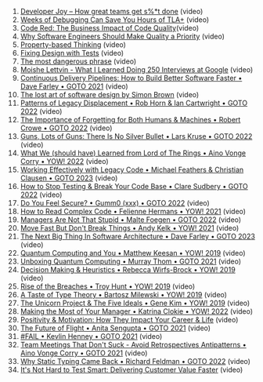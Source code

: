 1. [Developer Joy – How great teams get s%*t done](https://www.youtube.com/watch?v=MG490tcaQ68&list=PLcTa2e7_ENN_ZmTmGC_AFh1ArFgdEb5Z6&index=35) (video)
3. [Weeks of Debugging Can Save You Hours of TLA+](https://www.youtube.com/watch?v=MEQictPo4GU&list=PLcTa2e7_ENN_ZmTmGC_AFh1ArFgdEb5Z6&index=29) (video)
4. [Code Red: The Business Impact of Code Quality](https://www.youtube.com/watch?v=3lAZMQm2e_8&list=PLcTa2e7_ENN_ZmTmGC_AFh1ArFgdEb5Z6&index=51)(video)
5. [Why Software Engineers Should Make Quality a Priority](https://www.youtube.com/watch?v=_wxJb18kmlM&list=PLcTa2e7_ENN_ZmTmGC_AFh1ArFgdEb5Z6&index=36) (video)
6. [Property-based Thinking](https://www.youtube.com/watch?v=iWWPnzEk6iM&list=PLcTa2e7_ENN_ZmTmGC_AFh1ArFgdEb5Z6&index=64) (video)
7. [Fixing Design with Tests](https://www.youtube.com/watch?v=fsvRXOADWnw&list=PLcTa2e7_ENN_ZmTmGC_AFh1ArFgdEb5Z6&index=65) (video)
8. [The most dangerous phrase](https://www.youtube.com/watch?v=KR0CuwoArd8&list=PLcTa2e7_ENN_ZmTmGC_AFh1ArFgdEb5Z6&index=66) (video)
9. [Moishe Lettvin - What I Learned Doing 250 Interviews at Google](https://www.youtube.com/watch?v=r8RxkpUvxK0) (video)
10. [Continuous Delivery Pipelines: How to Build Better Software Faster • Dave Farley • GOTO 2021](https://www.youtube.com/watch?v=MYVrLXKJp0Y&list=PLEx5khR4g7PJm_OYRaRtouHQLyWp3JZfT&index=15) (video)
11. [The lost art of software design by Simon Brown](https://www.youtube.com/watch?v=36OTe7LNd6M) (video)
12. [Patterns of Legacy Displacement • Rob Horn & Ian Cartwright • GOTO 2022](https://www.youtube.com/watch?v=noOoLULfInc) (video)
13. [The Importance of Forgetting for Both Humans & Machines • Robert Crowe • GOTO 2022](https://www.youtube.com/watch?v=zfncyiD_sH4) (video)
14. [Guns, Lots of Guns: There Is No Silver Bullet • Lars Kruse • GOTO 2022](https://www.youtube.com/watch?v=7IB2cN1iI4A) (video)
15. [What We (should have) Learned from Lord of The Rings • Aino Vonge Corry • YOW! 2022](https://www.youtube.com/watch?v=FE2luvQcuN0) (video)
16. [Working Effectively with Legacy Code • Michael Feathers & Christian Clausen • GOTO 2023](https://www.youtube.com/watch?v=P_6eDL1aqtA) (video)
17. [How to Stop Testing & Break Your Code Base • Clare Sudbery • GOTO 2022](https://www.youtube.com/watch?v=RNBpqbxhrng) (video)
18. [Do You Feel Secure? • Gumm0 (xxx) • GOTO 2022](https://www.youtube.com/watch?v=T---q6Zaj1I) (video)
19. [How to Read Complex Code • Felienne Hermans • YOW! 2021](https://www.youtube.com/watch?v=58LeSsn_nSQ) (video)
20. [Managers Are Not That Stupid • Malte Foegen • GOTO 2022](https://www.youtube.com/watch?v=TP3Rjd-51DE) (video)
21. [Move Fast But Don't Break Things • Andy Kelk • YOW! 2021](https://www.youtube.com/watch?v=fT0Y-ZVImQs) (video)
22. [The Next Big Thing In Software Architecture • Dave Farley • GOTO 2023](https://www.youtube.com/watch?v=DCWo9DuywYo) (video)
23. [Quantum Computing and You • Matthew Keesan • YOW! 2019](https://www.youtube.com/watch?v=Mpcnm0TfyBk&list=PLEx5khR4g7PLD2Bp3KZPxNAuKaHgaIiFx&index=24) (video)
24. [Unboxing Quantum Computing • Murray Thom • GOTO 2021](https://www.youtube.com/watch?v=7Seu0NWXseA&list=PLEx5khR4g7PJm_OYRaRtouHQLyWp3JZfT&index=34) (video)
25. [Decision Making & Heuristics • Rebecca Wirfs-Brock • YOW! 2019](https://www.youtube.com/watch?v=hDuVtEM0iKg&list=PLEx5khR4g7PLD2Bp3KZPxNAuKaHgaIiFx&index=15) (video)
26. [Rise of the Breaches • Troy Hunt • YOW! 2019](https://www.youtube.com/watch?v=BlgruN-W32M&list=PLEx5khR4g7PLD2Bp3KZPxNAuKaHgaIiFx&index=14) (video)
27. [A Taste of Type Theory • Bartosz Milewski • YOW! 2019](https://www.youtube.com/watch?v=--2jJwdQ5js&list=PLEx5khR4g7PLD2Bp3KZPxNAuKaHgaIiFx&index=9) (video)
28. [The Unicorn Project & The Five Ideals • Gene Kim • YOW! 2019](https://www.youtube.com/watch?v=vLHFuQjJR8Y&list=PLEx5khR4g7PLD2Bp3KZPxNAuKaHgaIiFx&index=5) (video)
29. [Making the Most of Your Manager • Katrina Clokie • YOW! 2022](https://www.youtube.com/watch?v=1RknpWB0wRQ&list=PLEx5khR4g7PLf2kQn3nYaZJC2Zv2GPbnY&index=27) (video)
30. [Positivity & Motivation: How They Impact Your Career & Life](https://www.youtube.com/watch?v=w3-0vdVRXzA&list=PLEx5khR4g7PLf2kQn3nYaZJC2Zv2GPbnY&index=31) (video)
31. [The Future of Flight • Anita Sengupta • GOTO 2021](https://www.youtube.com/watch?v=RiZa7P23Dlw&list=PLEx5khR4g7PJm_OYRaRtouHQLyWp3JZfT&index=37) (video)
32. [#FAIL • Kevlin Henney • GOTO 2021](https://www.youtube.com/watch?v=Lc13xKEJZTc&list=PLEx5khR4g7PJm_OYRaRtouHQLyWp3JZfT&index=13) (video)
33. [Team Meetings That Don't Suck - Avoid Retrospectives Antipatterns • Aino Vonge Corry • GOTO 2021](https://www.youtube.com/watch?v=ApAkqxHZq6o&list=PLEx5khR4g7PJm_OYRaRtouHQLyWp3JZfT&index=3) (video)
34. [Why Static Typing Came Back • Richard Feldman • GOTO 2022](https://www.youtube.com/watch?v=Tml94je2edk) (video)
35. [It's Not Hard to Test Smart: Delivering Customer Value Faster](https://www.youtube.com/watch?v=slGEcsii0cc) (video)